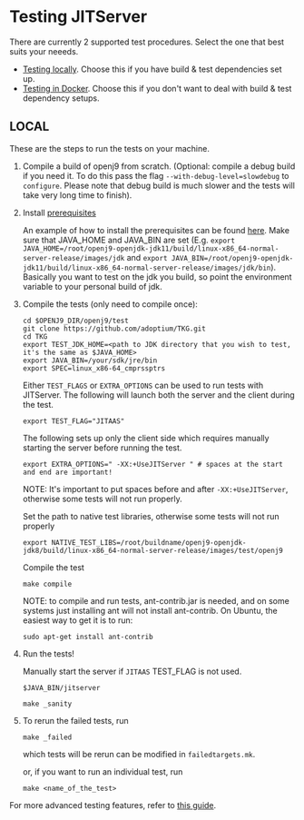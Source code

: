 <!--
Copyright (c) 2018, 2022 IBM Corp. and others

This program and the accompanying materials are made available under
the terms of the Eclipse Public License 2.0 which accompanies this
distribution and is available at https://www.eclipse.org/legal/epl-2.0/
or the Apache License, Version 2.0 which accompanies this distribution and
is available at https://www.apache.org/licenses/LICENSE-2.0.

This Source Code may also be made available under the following
Secondary Licenses when the conditions for such availability set
forth in the Eclipse Public License, v. 2.0 are satisfied: GNU
General Public License, version 2 with the GNU Classpath
Exception [1] and GNU General Public License, version 2 with the
OpenJDK Assembly Exception [2].

[1] https://www.gnu.org/software/classpath/license.html
[2] http://openjdk.java.net/legal/assembly-exception.html

SPDX-License-Identifier: EPL-2.0 OR Apache-2.0 OR GPL-2.0 WITH Classpath-exception-2.0 OR LicenseRef-GPL-2.0 WITH Assembly-exception
-->

# Testing JITServer

There are currently 2 supported test procedures. Select the one that best suits your neeeds.

- [Testing locally](#local). Choose this if you have build & test dependencies set up.
- [Testing in Docker](#docker). Choose this if you don't want to deal with build & test dependency setups.

## LOCAL

These are the steps to run the tests on your machine.

1. Compile a build of openj9 from scratch. (Optional: compile a debug build if you need it. To do this pass the flag `--with-debug-level=slowdebug` to `configure`.
   Please note that debug build is much slower and the tests will take very long time to finish).

2. Install [prerequisites](https://github.com/eclipse-openj9/openj9/blob/master/test/docs/Prerequisites.md)

   An example of how to install the prerequisites can be found [here](https://github.com/eclipse-openj9/openj9/blob/master/buildenv/docker/test/Dockerfile#L57-L68). Make sure that JAVA_HOME and JAVA_BIN are set (E.g. `export JAVA_HOME=/root/openj9-openjdk-jdk11/build/linux-x86_64-normal-server-release/images/jdk` and `export JAVA_BIN=/root/openj9-openjdk-jdk11/build/linux-x86_64-normal-server-release/images/jdk/bin`). Basically you want to test on the jdk you build, so point the environment variable to your personal build of jdk.

3. Compile the tests (only need to compile once):

   ```
   cd $OPENJ9_DIR/openj9/test
   git clone https://github.com/adoptium/TKG.git
   cd TKG
   export TEST_JDK_HOME=<path to JDK directory that you wish to test, it's the same as $JAVA_HOME>
   export JAVA_BIN=/your/sdk/jre/bin
   export SPEC=linux_x86-64_cmprssptrs
   ```

   Either `TEST_FLAGS` or `EXTRA_OPTIONS` can be used to run tests with JITServer. The following will launch both the server and the client during the test.

   ```
   export TEST_FLAG="JITAAS"
   ```

   The following sets up only the client side which requires manually starting the server before running the test.

   ```
   export EXTRA_OPTIONS=" -XX:+UseJITServer " # spaces at the start and end are important!
   ```

   NOTE: It's important to put spaces before and after `-XX:+UseJITServer`, otherwise
   some tests will not run properly.

   Set the path to native test libraries, otherwise some tests will not run properly

   ```
   export NATIVE_TEST_LIBS=/root/buildname/openj9-openjdk-jdk8/build/linux-x86_64-normal-server-release/images/test/openj9
   ```

   Compile the test

   ```
   make compile
   ```

   NOTE: to compile and run tests, ant-contrib.jar is needed, and on some systems just installing ant will not install ant-contrib.
   On Ubuntu, the easiest way to get it is to run:

   ```
   sudo apt-get install ant-contrib
   ```

4. Run the tests!

   Manually start the server if `JITAAS` TEST_FLAG is not used.

   ```
   $JAVA_BIN/jitserver
   ```

   ```
   make _sanity
   ```

5. To rerun the failed tests, run

   ```
   make _failed
   ```

   which tests will be rerun can be modified in `failedtargets.mk`.

   or, if you want to run an individual test, run

   ```
   make <name_of_the_test>
   ```

For more advanced testing features, refer to [this guide](https://github.com/eclipse-openj9/openj9/blob/master/test/docs/OpenJ9TestUserGuide.md).
